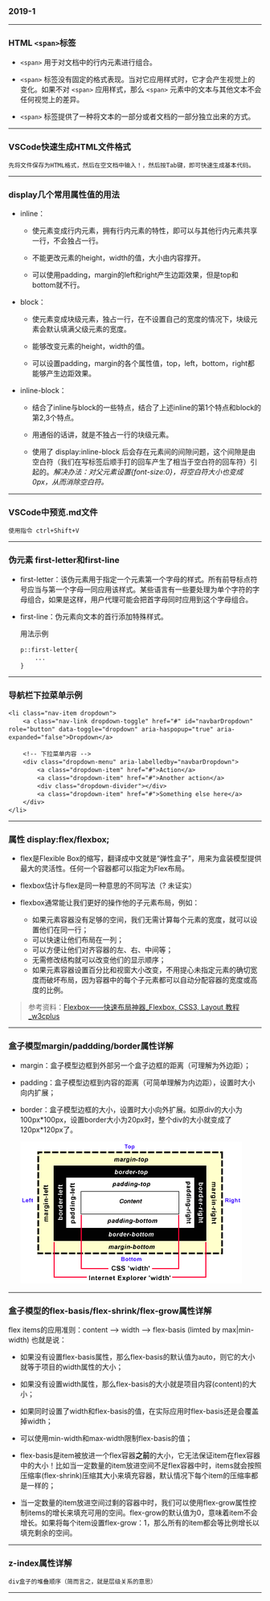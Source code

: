 ### 2019-1
---
### HTML `<span>`标签
* `<span>` 用于对文档中的行内元素进行组合。

* `<span>` 标签没有固定的格式表现。当对它应用样式时，它才会产生视觉上的变化。如果不对 `<span>` 应用样式，那么 `<span>` 元素中的文本与其他文本不会任何视觉上的差异。

* `<span>` 标签提供了一种将文本的一部分或者文档的一部分独立出来的方式。

---

### VSCode快速生成HTML文件格式

    先将文件保存为HTML格式，然后在空文档中输入！，然后按Tab键，即可快速生成基本代码。

---

### display几个常用属性值的用法
* inline：
    * 使元素变成行内元素，拥有行内元素的特性，即可以与其他行内元素共享一行，不会独占一行。

    * 不能更改元素的height，width的值，大小由内容撑开。

    * 可以使用padding，margin的left和right产生边距效果，但是top和bottom就不行。

* block：
    * 使元素变成块级元素，独占一行，在不设置自己的宽度的情况下，块级元素会默认填满父级元素的宽度。

    * 能够改变元素的height，width的值。

    * 可以设置padding，margin的各个属性值，top，left，bottom，right都能够产生边距效果。

* inline-block：
    * 结合了inline与block的一些特点，结合了上述inline的第1个特点和block的第2,3个特点。

    * 用通俗的话讲，就是不独占一行的块级元素。

    * 使用了 display:inline-block 后会存在元素间的间隙问题，这个间隙是由空白符（我们在写标签后顺手打的回车产生了相当于空白符的回车符）引起的。*解决办法：对父元素设置{font-size:0}，将空白符大小也变成0px，从而消除空白符。*

---

### VSCode中预览.md文件
    使用指令 ctrl+Shift+V

---

### 伪元素 first-letter和first-line
* first-letter：该伪元素用于指定一个元素第一个字母的样式。所有前导标点符号应当与第一个字母一同应用该样式。某些语言有一些要处理为单个字符的字母组合，如果是这样，用户代理可能会把首字母同时应用到这个字母组合。

* first-line：伪元素向文本的首行添加特殊样式。

    用法示例
    ```
    p::first-letter{
        ...
    }
    ```

---

### 导航栏下拉菜单示例
```
<li class="nav-item dropdown">
    <a class="nav-link dropdown-toggle" href="#" id="navbarDropdown" role="button" data-toggle="dropdown" aria-haspopup="true" aria-expanded="false">Dropdown</a>

    <!-- 下拉菜单内容 -->
    <div class="dropdown-menu" aria-labelledby="navbarDropdown">
        <a class="dropdown-item" href="#">Action</a>
        <a class="dropdown-item" href="#">Another action</a>
        <div class="dropdown-divider"></div>
        <a class="dropdown-item" href="#">Something else here</a>
    </div>
</li>
```

---

### 属性 display:flex/flexbox;
* flex是Flexible Box的缩写，翻译成中文就是“弹性盒子”，用来为盒装模型提供最大的灵活性。任何一个容器都可以指定为Flex布局。

* flexbox估计与flex是同一种意思的不同写法（? 未证实）

* flexbox通常能让我们更好的操作他的子元素布局，例如：
    * 如果元素容器没有足够的空间，我们无需计算每个元素的宽度，就可以设置他们在同一行；
    * 可以快速让他们布局在一列；
    * 可以方便让他们对齐容器的左、右、中间等；
    * 无需修改结构就可以改变他们的显示顺序；
    * 如果元素容器设置百分比和视窗大小改变，不用提心未指定元素的确切宽度而破坏布局，因为容器中的每个子元素都可以自动分配容器的宽度或高度的比例。

> 参考资料：[Flexbox——快速布局神器_Flexbox, CSS3, Layout 教程_w3cplus](https://www.w3cplus.com/css3/flexbox-basics.html)
---

### 盒子模型margin/paddding/border属性详解
* margin：盒子模型边框到外部另一个盒子边框的距离（可理解为外边距）；

* padding：盒子模型边框到内容的距离（可简单理解为内边距），设置时大小向内扩展；

* border：盒子模型边框的大小，设置时大小向外扩展。如原div的大小为100px\*100px，设置border大小为20px时，整个div的大小就变成了120px*120px了。

    ![参考图片](./image/note/box_1.jpg)

---

### 盒子模型的flex-basis/flex-shrink/flex-grow属性详解
flex items的应用准则：content –> width –> flex-basis (limted by max|min-width)
也就是说：
* 如果没有设置flex-basis属性，那么flex-basis的默认值为auto，则它的大小就等于项目的width属性的大小；

* 如果没有设置width属性，那么flex-basis的大小就是项目内容(content)的大小；

* 如果同时设置了width和flex-basis的值，在实际应用时flex-basis还是会覆盖掉width；

* 可以使用min-width和max-width限制flex-basis的值；

* flex-basis是item被放进一个flex容器**之前**的大小，它无法保证item在flex容器中的大小！比如当一定数量的item放进空间不足flex容器中时，items就会按照压缩率(flex-shrink)压缩其大小来填充容器，默认情况下每个item的压缩率都是一样的；

* 当一定数量的item放进空间过剩的容器中时，我们可以使用flex-grow属性控制items的增长来填充可用的空间。flex-grow的默认值为0，意味着item不会增长。如果将每个item设置flex-grow：1，那么所有的item都会等比例增长以填充剩余的空间。

---

### z-index属性详解
    div盒子的堆叠顺序（简而言之，就是层级关系的意思）

---

